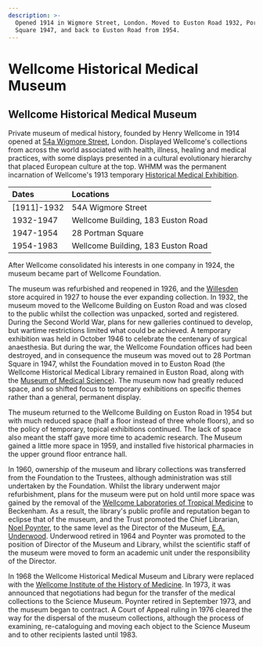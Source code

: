 ```yaml
---
description: >-
  Opened 1914 in Wigmore Street, London. Moved to Euston Road 1932, Portman
  Square 1947, and back to Euston Road from 1954.
---
```


# Wellcome Historical Medical Museum

## Wellcome Historical Medical Museum

Private museum of medical history, founded by Henry Wellcome in 1914 opened at [54a Wigmore Street](https://github.com/wellcomecollection/transcribe-wellcome/tree/e3eda364ccc170950e9935e5067ff08bb73e9f04/research/organisations/places/wigmore-street.md), London. Displayed Wellcome's collections from across the world associated with health, illness, healing and medical practices, with some displays presented in a cultural evolutionary hierarchy that placed European culture at the top. WHMM was the permanent incarnation of Wellcome's 1913 temporary [Historical Medical Exhibition](hme.md).

| Dates | Locations |
| :--- | :--- |
| \[1911\]-1932 | 54A Wigmore Street |
| 1932-1947 | Wellcome Building, 183 Euston Road |
| 1947-1954 | 28 Portman Square |
| 1954-1983 | Wellcome Building, 183 Euston Road |

After Wellcome consolidated his interests in one company in 1924, the museum became part of Wellcome Foundation.

The museum was refurbished and reopened in 1926, and the [Willesden](https://github.com/wellcomecollection/transcribe-wellcome/tree/e3eda364ccc170950e9935e5067ff08bb73e9f04/research/organisations/places/willesden.md) store acquired in 1927 to house the ever expanding collection. In 1932, the museum moved to the Wellcome Building on Euston Road and was closed to the public whilst the collection was unpacked, sorted and registered. During the Second World War, plans for new galleries continued to develop, but wartime restrictions limited what could be achieved. A temporary exhibition was held in October 1946 to celebrate the centenary of surgical anaesthesia. But during the war, the Wellcome Foundation offices had been destroyed, and in consequence the museum was moved out to 28 Portman Square in 1947, whilst the Foundation moved in to Euston Road \(the Wellcome Historical Medical Library remained in Euston Road, along with the [Museum of Medical Science](wmms.md)\). The museum now had greatly reduced space, and so shifted focus to temporary exhibitions on specific themes rather than a general, permanent display.

The museum returned to the Wellcome Building on Euston Road in 1954 but with much reduced space \(half a floor instead of three whole floors\), and so the policy of temporary, topical exhibitions continued. The lack of space also meant the staff gave more time to academic research. The Museum gained a little more space in 1959, and installed five historical pharmacies in the upper ground floor entrance hall.

In 1960, ownership of the museum and library collections was transferred from the Foundation to the Trustees, although administration was still undertaken by the Foundation. Whilst the library underwent major refurbishment, plans for the museum were put on hold until more space was gained by the removal of the [Wellcome Laboratories of Tropical Medicine](wtrl.md) to Beckenham. As a result, the library's public profile and reputation began to eclipse that of the museum, and the Trust promoted the Chief Librarian, [Noel Poynter](https://github.com/wellcomecollection/transcribe-wellcome/tree/e3eda364ccc170950e9935e5067ff08bb73e9f04/research/organisations/people/alphabetical/poynter.md), to the same level as the Director of the Museum, [E.A. Underwood](https://github.com/wellcomecollection/transcribe-wellcome/tree/e3eda364ccc170950e9935e5067ff08bb73e9f04/research/organisations/people/alphabetical/underwood-ea.md). Underwood retired in 1964 and Poynter was promoted to the position of Director of the Museum and Library, whilst the scientific staff of the museum were moved to form an academic unit under the responsibility of the Director.

In 1968 the Wellcome Historical Medical Museum and Library were replaced with the [Wellcome Institute of the History of Medicine](wihm.md). In 1973, it was announced that negotiations had begun for the transfer of the medical collections to the Science Museum. Poynter retired in September 1973, and the museum began to contract. A Court of Appeal ruling in 1976 cleared the way for the dispersal of the museum collections, although the process of examining, re-cataloguing and moving each object to the Science Museum and to other recipients lasted until 1983.

